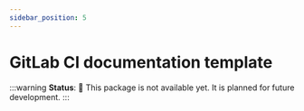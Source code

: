 ```yaml
---
sidebar_position: 5
---
```


# GitLab CI documentation template

:::warning
**Status**: 🚧 This package is not available yet. It is planned for future development.
:::
